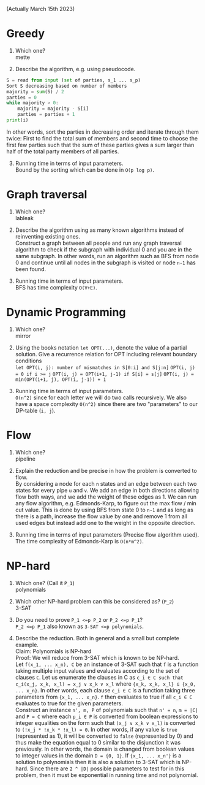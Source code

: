 (Actually March 15th 2023)

# Greedy

1) Which one?  
mette

2) Describe the algorithm, e.g. using pseudocode.  
```python
S = read from input (set of parties, s_1 ... s_p)
Sort S decreasing based on number of members
majority = sum(S) / 2
parties = 0
while majority > 0:
    majority = majority - S[i]
    parties = parties + 1 
print(i)
```

In other words, sort the parties in decreasing order and iterate through them twice: First to find the total sum of members and second time to choose the first few parties such that the sum of these parties gives a sum larger than half of the total party members of all parties.

3) Running time in terms of input parameters.  
Bound by the sorting which can be done in `O(p log p)`.

# Graph traversal

1) Which one?  
lableak

2) Describe the algorithm using as many known algorithms instead of reinventing existing ones.  
Construct a graph between all people and run any graph traversal algorithm to check if the subgraph with individual 0 and you are in the same subgraph. In other words, run an algorithm such as BFS from node 0 and continue until all nodes in the subgraph is visited or node `n-1` has been found.  

3) Running time in terms of input parameters.  
BFS has time complexity `O(V+E)`.

# Dynamic Programming

1) Which one?  
mirror

2) Using the books notation `let OPT(...)`, denote the value of a partial solution. Give a recurrence relation for OPT including relevant boundary conditions  
`let OPT(i, j): number of mismatches in S[0:i] and S[j:n]`
`OPT(i, j) = 0 if i >= j`
`OPT(i, j) = OPT(i+1, j-1) if S[i] = s[j]`
`OPT(i, j) = min(OPT(i+1, j), OPT(i, j-1)) + 1`

3) Running time in terms of input parameters.  
`O(n^2)` since for each letter we will do two calls recursively. We also have a space complexity `O(n^2)` since there are two "parameters" to our DP-table (`i, j`).

# Flow

1) Which one?  
pipeline

2) Explain the reduction and be precise in how the problem is converted to flow.  
By considering a node for each `n` states and an edge between each two states for every pipe `u` and `v`. We add an edge in both directions allowing flow both ways, and we add the weight of these edges as 1. We can run any flow algorithm, e.g. Edmonds-Karp, to figure out the max flow / min cut value. This is done by using BFS from state 0 to `n-1` and as long as there is a path, increase the flow value by one and remove 1 from all used edges but instead add one to the weight in the opposite direction.

3) Running time in terms of input parameters (Precise flow algorithm used).  
The time complexity of Edmonds-Karp is `O(n*m^2)`. 

# NP-hard

1) Which one? (Call it `P_1`)  
polynomials

2) Which other NP-hard problem can this be considered as? (`P_2`)  
3-SAT

3) Do you need to prove `P_1 <=p P_2` or `P_2 <=p P_1`?  
`P_2 <=p P_1` also known as `3-SAT <=p polynomials`.

4) Describe the reduction. Both in general and a small but complete example.  
Claim: Polynomials is NP-hard  
Proof: We will reduce from 3-SAT which is known to be NP-hard.  
Let `f(x_1, ... x_n), C` be an instance of 3-SAT such that `f` is a function taking multiple input values and evaluates according to the set of clauses `C`. Let us enumerate the clauses in C as `c_i ∈ C such that c_i(x_j, x_k, x_l) = x_j ∨ x_k ∨ x_l` where `{x_k, x_k, x_l} ⊆ {x_0, ... x_n}`. In other words, each clause `c_i ∈ C` is a function taking three parameters from `{x_1, ... x_n}`. `f` then evaluates to true if all `c_i ∈ C` evaluates to true for the given parameters.  
Construct an instance `n', m, P` of polynomials such that `n' = n`, `m = |C|` and `P = C` where each `p_i ∈ P` is converted from boolean expressions to integer equalities on the form such that `(x_j ∨ x_k ∨ x_l)` is converted to `(!x_j * !x_k * !x_l) = 0`. In other words, if any value is `true` (represented as 1), it will be converted to `false` (represented by 0) and thus make the equation equal to 0 similar to the disjunction it was previously. In other words, the domain is changed from boolean values to integer values in the domain `D = {0, 1}`. If `{x_1, ... x_n'}` is a solution to polynomials then it is also a solution to 3-SAT which is NP-hard. Since there are `2 ^ |D|` possible parameters to test for in this problem, then it must be exponential in running time and not polynomial.
